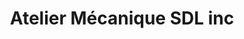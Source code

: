 ---
title: "Atelier Mécanique SDL inc"
url: /hawkesbury/atelier-mecanique-sdl-inc/
shop: Autowerkstatt
---